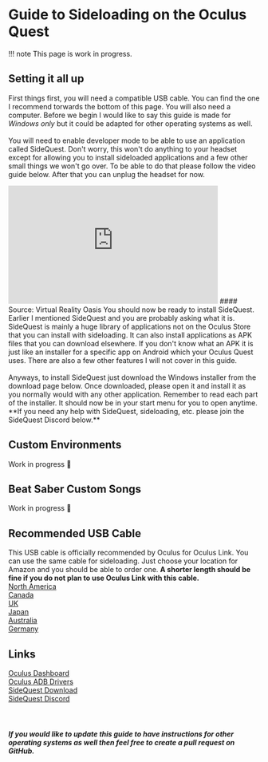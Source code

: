 # Guide to Sideloading on the Oculus Quest
!!! note
    This page is work in progress.
## Setting it all up
First things first, you will need a compatible USB cable. You can find the one I recommend torwards the bottom of this page. You will also need a computer. Before we begin I would like to say this guide is made for _Windows only_ but it could be adapted for other operating systems as well. <br/><br/>You will need to enable developer mode to be able to use an application called SideQuest. Don't worry, this won't do anything to your headset except for allowing you to install sideloaded applications and a few other small things we won't go over. To be able to do that please follow the video guide below. After that you can unplug the headset for now.<br/>
<iframe style="border:0;width:420px;height:237px;" src="https://www.youtube.com/embed/nlflUCGOuHo?start=100&end=219&modestbranding=1&rel=0" allowfullscreen></iframe>
#### Source: Virtual Reality Oasis
You should now be ready to install SideQuest. Earlier I mentioned SideQuest and you are probably asking what it is. SideQuest is mainly a huge library of applications not on the Oculus Store that you can install with sideloading. It can also install applications as APK files that you can download elsewhere. If you don't know what an APK it is just like an installer for a specific app on Android which your Oculus Quest uses. There are also a few other features I will not cover in this guide.<br/><br/>Anyways, to install SideQuest just download the Windows installer from the download page below. Once downloaded, please open it and install it as you normally would with any other application. Remember to read each part of the installer. It should now be in your start menu for you to open anytime.<br/>**If you need any help with SideQuest, sideloading, etc. please join the SideQuest Discord below.**

## Custom Environments
Work in progress :construction:

## Beat Saber Custom Songs
Work in progress :construction:

## Recommended USB Cable
This USB cable is officially recommended by Oculus for Oculus Link. You can use the same cable for sideloading. Just choose your location for Amazon and you should be able to order one. **A shorter length should be fine if you do not plan to use Oculus Link with this cable.**
<br/>[North America](https://www.amazon.com/gp/product/B01MZIPYPY/)
<br/>[Canada](https://www.amazon.ca/dp/B01MZIPYPY/)
<br/>[UK](https://www.amazon.co.uk/dp/B01MZIPYPY/)
<br/>[Japan](https://www.amazon.co.jp/dp/B01MZIPYPY/)
<br/>[Australia](https://www.amazon.com.au/dp/B01MZIPYPY/)
<br/>[Germany](https://www.amazon.de/dp/B01MZIPYPY/)

## Links
[Oculus Dashboard](https://dashboard.oculus.com)
<br/>[Oculus ADB Drivers](https://developer.oculus.com/downloads/package/oculus-adb-drivers/)
<br/>[SideQuest Download](https://sidequestvr.com/setup-howto)
<br/>[SideQuest Discord](https://discord.me/sidequestvr)
<br/><br/><br/>
##### _If you would like to update this guide to have instructions for other operating systems as well then feel free to create a pull request on GitHub._
